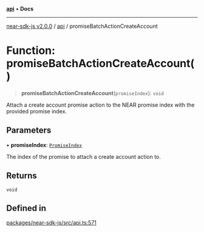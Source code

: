 [**api**](../README.md) • **Docs**

***

[near-sdk-js v2.0.0](../../packages.md) / [api](../README.md) / promiseBatchActionCreateAccount

# Function: promiseBatchActionCreateAccount()

> **promiseBatchActionCreateAccount**(`promiseIndex`): `void`

Attach a create account promise action to the NEAR promise index with the provided promise index.

## Parameters

• **promiseIndex**: [`PromiseIndex`](../../utils/type-aliases/PromiseIndex.md)

The index of the promise to attach a create account action to.

## Returns

`void`

## Defined in

[packages/near-sdk-js/src/api.ts:571](https://github.com/dim-daskalov/near-sdk-js/blob/747cef27e9ea5b250fe75696a18e61a74d9178c8/packages/near-sdk-js/src/api.ts#L571)
